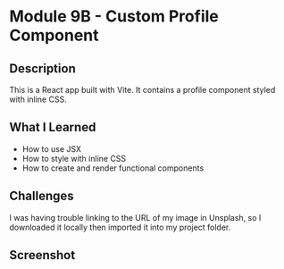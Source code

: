 # Module 9B - Custom Profile Component

## Description

This is a React app built with Vite. It contains a profile component styled with inline CSS.

## What I Learned

- How to use JSX
- How to style with inline CSS
- How to create and render functional components

## Challenges

I was having trouble linking to the URL of my image in Unsplash, so I downloaded it locally then imported it into my project folder.

## Screenshot
